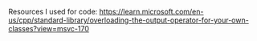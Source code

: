 Resources I used for code:
https://learn.microsoft.com/en-us/cpp/standard-library/overloading-the-output-operator-for-your-own-classes?view=msvc-170
